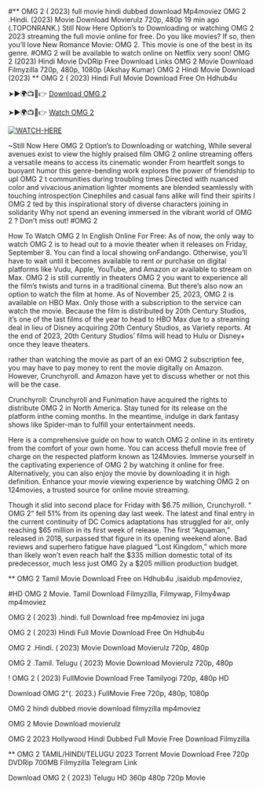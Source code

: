 #** OMG 2 ( 2023) full movie hindi dubbed download Mp4moviez OMG 2 .Hindi. (2023) Movie Download Movierulz 720p, 480p 19 min ago (.TOPONRANK.) Still Now Here Option’s to Downloading or watching OMG 2 2023 streaming the full movie online for free. Do you like movies? If so, then you’ll love New Romance Movie: OMG 2. This movie is one of the best in its genre. #OMG 2 will be available to watch online on Netflix very soon! OMG 2 (2023) Hindi Movie DvDRip Free Download Links OMG 2 Movie Download Filmyzilla 720p, 480p, 1080p (Akshay Kumar) OMG 2 Hindi Movie Download (2023) ** OMG 2 ( 2023) Hindi Full Movie Download Free On Hdhub4u

➤►🌍📺📱👉 [Download OMG 2](https://filmydub.mom/movie/888710?ref=gt)

➤►🌍📺📱👉 [Watch OMG 2](https://filmydub.mom/movie/888710?ref=gt)

[![WATCH-HERE](https://camo.githubusercontent.com/7f6f88830ea72d49540cad466f7218e4623560163f263a8577ac8297d75fe095/68747470733a2f2f7777772e746563686d65686f772e636f6d2f77702d636f6e74656e742f75706c6f6164732f323032342f30332f72676273727465672e676966)](https://filmydub.mom/movie/888710?ref=gt)

~Still Now Here OMG 2 Option’s to Downloading or watching, While several avenues exist to view the highly praised film OMG 2 online streaming offers a versatile means to access its cinematic wonder From heartfelt songs to buoyant humor this genre-bending work explores the power of friendship to upl OMG 2 t communities during troubling times Directed with nuanced color and vivacious animation lighter moments are blended seamlessly with touching introspection Cinephiles and casual fans alike will find their spirits l OMG 2 ted by this inspirational story of diverse characters joining in solidarity Why not spend an evening immersed in the vibrant world of OMG 2 ? Don't miss out! #OMG 2



How To Watch OMG 2 In English Online For Free: As of now, the only way to watch OMG 2 is to head out to a movie theater when it releases on Friday, September 8. You can find a local showing onFandango. Otherwise, you’ll have to wait until it becomes available to rent or purchase on digital platforms like Vudu, Apple, YouTube, and Amazon or available to stream on Max. OMG 2 is still currently in theaters OMG 2 you want to experience all the film’s twists and turns in a traditional cinema. But there’s also now an option to watch the film at home. As of November 25, 2023, OMG 2 is available on HBO Max. Only those with a subscription to the service can watch the movie. Because the film is distributed by 20th Century Studios, it’s one of the last films of the year to head to HBO Max due to a streaming deal in lieu of Disney acquiring 20th Century Studios, as Variety reports. At the end of 2023, 20th Century Studios’ films will head to Hulu or Disney+ once they leave theaters.

rather than watching the movie as part of an exi OMG 2 subscription fee, you may have to pay money to rent the movie digitally on Amazon. However, Crunchyroll. and Amazon have yet to discuss whether or not this will be the case.

Crunchyroll: Crunchyroll and Funimation have acquired the rights to distribute OMG 2 in North America. Stay tuned for its release on the platform inthe coming months. In the meantime, indulge in dark fantasy shows like Spider-man to fulfill your entertainment needs.

Here is a comprehensive guide on how to watch OMG 2 online in its entirety from the comfort of your own home. You can access thefull movie free of charge on the respected platform known as 124Movies. Immerse yourself in the captivating experience of OMG 2 by watching it online for free. Alternatively, you can also enjoy the movie by downloading it in high definition. Enhance your movie viewing experience by watching OMG 2 on 124movies, a trusted source for online movie streaming.

Though it slid into second place for Friday with $6.75 million, Crunchyroll. “ OMG 2” fell 51% from its opening day last week. The latest and final entry in the current continuity of DC Comics adaptations has struggled for air, only reaching $65 million in its first week of release. The first “Aquaman,” released in 2018, surpassed that figure in its opening weekend alone. Bad reviews and superhero fatigue have plagued “Lost Kingdom,” which more than likely won’t even reach half the $335 million domestic total of its predecessor, much less just OMG 2y a $205 million production budget.


** OMG 2 Tamil Movie Download Free on Hdhub4u ,isaidub mp4moviez,


#HD OMG 2 Movie. Tamil Download Filmyzilla, Filmywap, Filmy4wap mp4moviez


OMG 2 ( 2023) .hindi. full Download free mp4moviez ini juga


OMG 2 ( 2023) Hindi Full Movie Download Free On Hdhub4u


OMG 2 .Hindi. ( 2023) Movie Download Movierulz 720p, 480p


OMG 2 .Tamil. Telugu ( 2023) Movie Download Movierulz 720p, 480p



! OMG 2 ( 2023) FullMovie Download Free Tamilyogi 720p, 480p HD


Download OMG 2"(. 2023.) FullMovie Free 720p, 480p, 1080p


OMG 2 hindi dubbed movie download filmyzilla mp4moviez


OMG 2 Movie Download movierulz


OMG 2 2023 Hollywood Hindi Dubbed Full Movie Free Download Filmyzilla


** OMG 2 TAMIL/HINDI/TELUGU 2023 Torrent Movie Download Free 720p DVDRip 700MB Filmyzilla Telegram Link


Download OMG 2 ( 2023) Telugu HD 360p 480p 720p Movie
